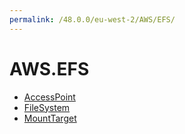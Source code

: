 ```yaml
---
permalink: /48.0.0/eu-west-2/AWS/EFS/
---
```


# AWS.EFS



* [AccessPoint](AccessPoint.md)
* [FileSystem](FileSystem.md)
* [MountTarget](MountTarget.md)